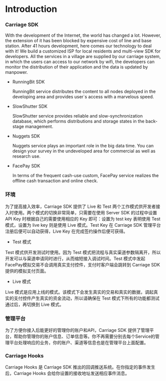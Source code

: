 # Introduction

### Carriage SDK


With the development of the Internet, the world has changed a lot. However, the extension of it has been blocked by expensive cost of line and base station. After 41 hours development, here comes our technology to deal with it!
We build a customized ISP for local residents and multi-view SDK for developers. All the services in a village are supplied by our carriage system, in which the users can access to our network by wifi, the developers can monitor the distribution of their application and the data is updated by manpower.
* RunningBit SDK

	RunningBit service distributes the content to all nodes deployed in the developing area and provides user`s access with a marvelous speed.

* SlowShutter SDK

	SlowShutter service provides reliable and slow-synchronization database, which performs distributions and storage states in the back-stage management.

* Nuggets SDK

	Nuggets service plays an important role in the big data time. You can design your survey in the undeveloped area for commercial as well as research use.

* FacePay SDK

	In terms of the frequent cash-use custom, FacePay service realizes the offline cash transaction and online check.

### 环境

为了提高接入效率，Carriage SDK 提供了 Live 和 Test 两个工作模式供开发者接入时使用。两个模式的切换非常简单，只需要在使用 Server SDK 的过程中设置 API Key 时根据自己的需要使用相应的 Key 即可：设置为 test key 表明使用 Test 模式，设置为 live key 则是使用 Live 模式。Test Key 在 Carriage SDK 管理平台注册后便可以自动获得，Live Key 在完成签约操作后便可获得。

* Test 模式

Test 模式供开发测试时使用。因为 Test 模式把流程与真实渠道参数隔离开，所以开发可以与渠道申请同时进行，从而缩短接入调试时间。Test 模式中发起FacePay模拟交易不会调用真实支付控件，支付时客户端会跳转到 Carriage SDK 提供的模拟支付页面。

* Live 模式

Live 模式是应用上线的模式。该模式下会发生真实的交易和真实的数据，调起真实的支付控件产生真实的资金流动，所以请确保在 Test 模式下所有的功能都测试通过后，再切换到 Live 模式。

### 管理平台

为了方便你接入后能更好的管理你的账户和API，Carriage SDK 提供了管理平台，帮助你管理你的账户信息、订单信息等。你不再需要分别去每个Service的管理平台处理响应的业务，你的账户、渠道等信息也是在管理平台上面配置。

### Carriage Hooks

Carriage Hooks 是 Carriage SDK 推出的回调推送系统。在你指定的事件发生后，Carriage Hooks 会给你设置的接收地址发送相应事件消息。